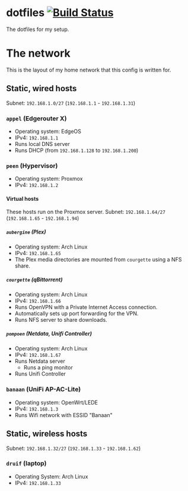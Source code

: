 # dotfiles [![Build Status](https://travis-ci.org/joren485/dotfiles.svg?branch=master)](https://travis-ci.org/joren485/dotfiles)
The dotfiles for my setup.

# The network
This is the layout of my home network that this config is written for.

## Static, wired hosts
Subnet: `192.168.1.0/27` (`192.168.1.1` - `192.168.1.31`)

### `appel` (Edgerouter X)
* Operating system: EdgeOS
* IPv4: `192.168.1.1`
* Runs local DNS server
* Runs DHCP (from `192.168.1.128` to `192.168.1.200`)

### `peen` (Hypervisor)
* Operating system: Proxmox
* IPv4: `192.168.1.2`

#### Virtual hosts
These hosts run on the Proxmox server.
Subnet: `192.168.1.64/27` (`192.168.1.65` - `192.168.1.94`)

##### `aubergine` (Plex)
* Operating system: Arch Linux
* IPv4: `192.168.1.65`
* The Plex media directories are mounted from `courgette` using a NFS share.

##### `courgette` (qBittorrent)
* Operating system: Arch Linux
* IPv4: `192.168.1.66`
* Runs OpenVPN with a Private Internet Access connection.
* Automatically sets up port forwarding for the VPN.
* Runs NFS server to share downloads.

##### `pompoen` (Netdata, Unifi Controller)
* Operating system: Arch Linux
* IPv4: `192.168.1.67`
* Runs Netdata server
  * Runs a ping monitor 
* Runs Unifi Controller

### `banaan` (UniFi AP-AC-Lite)
* Operating system: OpenWrt/LEDE
* IPv4: `192.168.1.3` 
* Runs Wifi network with ESSID "Banaan"

## Static, wireless hosts
Subnet: `192.168.1.32/27` (`192.168.1.33` - `192.168.1.62`)

### `druif` (laptop)
* Operating System: Arch Linux
* IPv4: `192.168.1.33`
